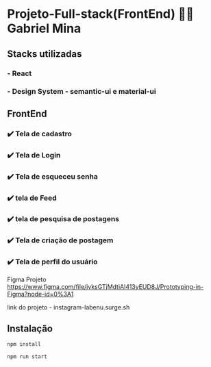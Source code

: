# Projeto-Full-stack(FrontEnd) :technologist: Gabriel Mina
## Stacks utilizadas
### - React
### - Design System - semantic-ui e material-ui



## FrontEnd

### :heavy_check_mark: Tela de cadastro 
### :heavy_check_mark: Tela de Login
### :heavy_check_mark: Tela de esqueceu senha
### :heavy_check_mark: tela de Feed
### :heavy_check_mark: tela de pesquisa de postagens
### :heavy_check_mark: Tela de criação de postagem
### :heavy_check_mark: Tela de perfil do usuário



Figma Projeto 
https://www.figma.com/file/jvksGTjMdtiAl413yEUD8J/Prototyping-in-Figma?node-id=0%3A1

link do projeto - instagram-labenu.surge.sh

## Instalação


```sh
npm install 
```
```sh
npm run start
```
